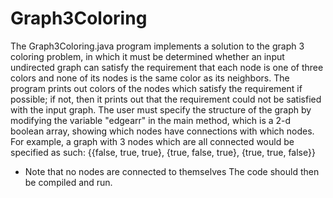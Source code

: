 # Graph3Coloring
The Graph3Coloring.java program implements a solution to the graph 3 coloring problem, in which it must be determined whether an input undirected graph can satisfy the requirement that each node is one of three colors and none of its nodes is the same color as its neighbors. The program prints out colors of the nodes which satisfy the requirement if possible; if not, then it prints out that the requirement could not be satisfied with the input graph.
The user must specify the structure of the graph by modifying the variable "edgearr" in the main method, which is a 2-d boolean array, showing which nodes have connections with which nodes. For example, a graph with 3 nodes which are all connected would be specified as such:
{{false, true, true}, {true, false, true}, {true, true, false}}
* Note that no nodes are connected to themselves
The code should then be compiled and run.
